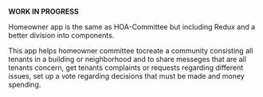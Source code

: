 **WORK IN PROGRESS**

Homeowner app is the same as HOA-Committee but including Redux and a better division into components.

This app helps homeowner committee tocreate a community consisting all tenants in a building or neighborhood and to share messeges that are all tenants concern, get tenants complaints or requests regarding different issues, set up a vote regarding decisions that must be made and money spending. 
